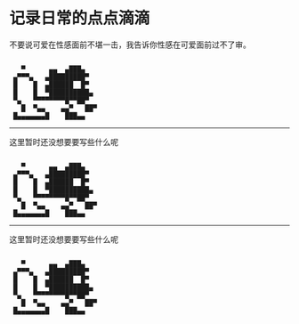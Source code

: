 # 记录日常的点点滴滴 

不要说可爱在性感面前不堪一击，我告诉你性感在可爱面前过不了审。

```

   ▀      ▄▄  ▄███▄
 ▄▀▀▀▄   ▄█████████▀
 █    █  ▄██████  █▀
 █    █  ▀██████████▄
 ▀▄   ▀▀▀▀▀▀▀▀█▀▀██▀
   █  ▀▄▄    ▄▄▀   ██▀
 █▄▄▄▄▄▄▄█    ███▄▄
```

---

这里暂时还没想要要写些什么呢


```

   ▀      ▄▄  ▄███▄
 ▄▀▀▀▄   ▄█████████▀
 █    █  ▄██████  █▀
 █    █  ▀██████████▄
 ▀▄   ▀▀▀▀▀▀▀▀█▀▀██▀
   █  ▀▄▄    ▄▄▀   ██▀
 █▄▄▄▄▄▄▄█    ███▄▄
```

---

这里暂时还没想要要写些什么呢


```

   ▀      ▄▄  ▄███▄
 ▄▀▀▀▄   ▄█████████▀
 █    █  ▄██████  █▀
 █    █  ▀██████████▄
 ▀▄   ▀▀▀▀▀▀▀▀█▀▀██▀
   █  ▀▄▄    ▄▄▀   ██▀
 █▄▄▄▄▄▄▄█    ███▄▄
```
